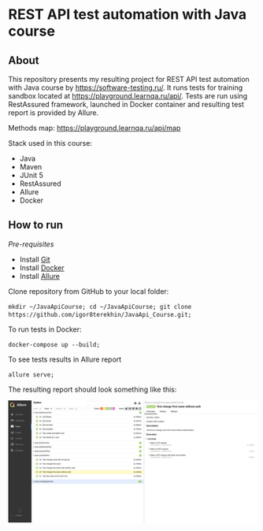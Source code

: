 # REST API test automation with Java course
## About
This repository presents my resulting project for REST API test automation with Java course by https://software-testing.ru/.
It runs tests for training sandbox located at https://playground.learnqa.ru/api/. Tests are run using RestAssured framework, launched in Docker container and resulting test report is provided by Allure.

Methods map: https://playground.learnqa.ru/api/map

Stack used in this course:

* Java
* Maven
* JUnit 5
* RestAssured
* Allure
* Docker

## How to run
_Pre-requisites_
* Install [Git](https://git-scm.com/book/en/v2/Getting-Started-Installing-Git)
* Install [Docker](https://docs.docker.com/engine/install/)
* Install [Allure](https://docs.qameta.io/allure-report#_installing_a_commandline) 

Clone repository from GitHub to your local folder:

```
mkdir ~/JavaApiCourse; cd ~/JavaApiCourse; git clone https://github.com/igor8terekhin/JavaApi_Course.git;
```

To run tests in Docker:

```
docker-compose up --build;
```

To see tests results in Allure report

```
allure serve;
```

The resulting report should look something like this:

![img.png](img.png)